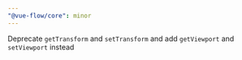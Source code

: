 ```yaml
---
"@vue-flow/core": minor
---
```


Deprecate `getTransform` and `setTransform` and add `getViewport` and `setViewport` instead
